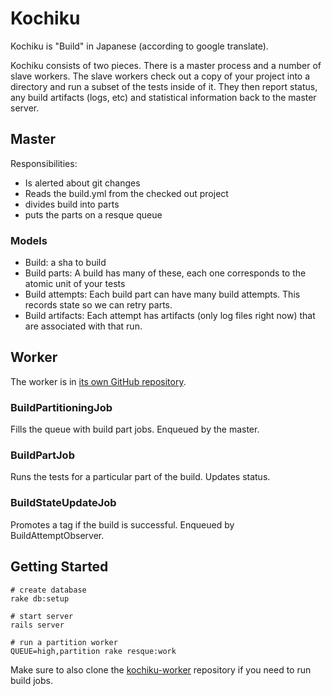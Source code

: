 Kochiku
=======

Kochiku is "Build" in Japanese (according to google translate).

Kochiku consists of two pieces. There is a master process and a number of slave
workers. The slave workers check out a copy of your project into a directory
and run a subset of the tests inside of it. They then report status, any build
artifacts (logs, etc) and statistical information back to the master server.


Master
------

Responsibilities:

 - Is alerted about git changes
 - Reads the build.yml from the checked out project
 - divides build into parts
 - puts the parts on a resque queue

### Models
 - Build: a sha to build
 - Build parts: A build has many of these, each one corresponds to the atomic unit of your tests
 - Build attempts: Each build part can have many build attempts. This records state so we can retry parts.
 - Build artifacts: Each attempt has artifacts (only log files right now) that are associated with that run.


Worker
------

The worker is in [its own GitHub repository][kochiku-worker].

### BuildPartitioningJob
Fills the queue with build part jobs. Enqueued by the master.

### BuildPartJob
Runs the tests for a particular part of the build. Updates status.

### BuildStateUpdateJob
Promotes a tag if the build is successful. Enqueued by BuildAttemptObserver.


Getting Started
---------------

    # create database
    rake db:setup

    # start server
    rails server

    # run a partition worker
    QUEUE=high,partition rake resque:work

Make sure to also clone the [kochiku-worker] repository if you need to run
build jobs.

[kochiku-worker]: https://git.squareup.com/square/kochiku-worker
